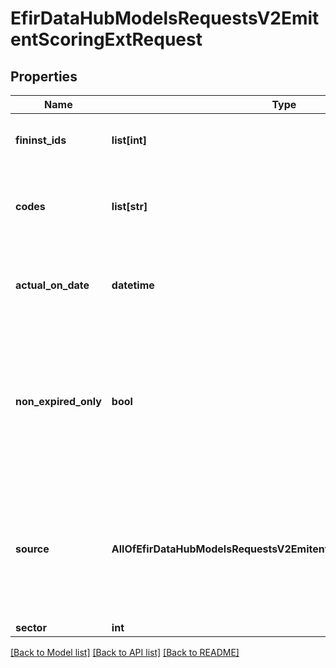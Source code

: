 # EfirDataHubModelsRequestsV2EmitentScoringExtRequest

## Properties
Name | Type | Description | Notes
------------ | ------------- | ------------- | -------------
**fininst_ids** | **list[int]** | Идентификаторы компаний в базе Интерфакс (не более 20) | [optional] 
**codes** | **list[str]** | Коды компаний -ИНН или ОГРН, не более 20 кодов. Указать, если не указаны FinistIds | [optional] 
**actual_on_date** | **datetime** | Дата, на которую актуальны скоринги. По умолчаню - текущая дата | [optional] 
**non_expired_only** | **bool** | Флаг возврата только тех скорингов, которые по дате окончания отчетности отстоят от даты запроса не более чем на 400 дней.  По-умолчанию - true | [optional] 
**source** | **AllOfEfirDataHubModelsRequestsV2EmitentScoringExtRequestSource** | Тип отчетности: 0 - РСБУ, 1 – МСФО. Если не задан, то будет получена наиболее актуальная на дату запись без учета типа отчетности.  0 &#x3D; RSBU  1 &#x3D; IFRS | [optional] 
**sector** | **int** | Сектор | [optional] 

[[Back to Model list]](../README.md#documentation-for-models) [[Back to API list]](../README.md#documentation-for-api-endpoints) [[Back to README]](../README.md)

